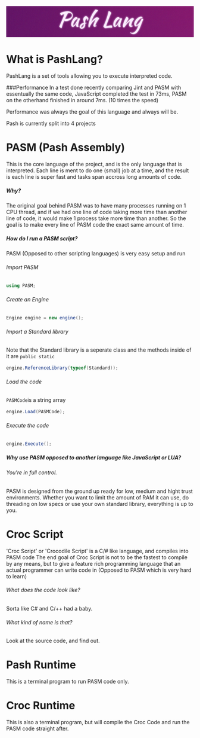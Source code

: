 <div style="text-align:center"><img src ="https://raw.githubusercontent.com/McSwaggens/PashLang/master/Pash%20Lang.png" /></div>

# What is PashLang?
PashLang is a set of tools allowing you to execute interpreted code.

###Performance
In a test done recently comparing Jint and PASM with essentually the same code, JavaScript completed the test in 73ms, PASM on the otherhand finished in around 7ms. (10 times the speed) 

Performance was always the goal of this language and always will be.

Pash is currently split into 4 projects

# PASM (Pash Assembly)
This is the core language of the project, and is the only language that is interpreted.
Each line is ment to do one (small) job at a time, and the result is each line is super fast and tasks span accross long amounts of code.
##### Why? 
The original goal behind PASM was to have many processes running on 1 CPU thread, and if we had one line of code taking more time than another line of code, it would make 1 process take more time than another.
So the goal is to make every line of PASM code the exact same amount of time.
##### How do I run a PASM script?
PASM (Opposed to other scripting languages) is very easy setup and run
###### Import PASM
```C#
using PASM;
```
###### Create an Engine
```C#
Engine engine = new engine();
```
###### Import a Standard library
Note that the Standard library is a seperate class and the methods inside of it are ```public static```
```C#
engine.ReferenceLibrary(typeof(Standard));
```
###### Load the code
```PASMCode```is a string array
```C#
engine.Load(PASMCode);
```

###### Execute the code
```C#
engine.Execute();
```

##### Why use PASM opposed to another language like JavaScript or LUA?
###### You're in full control.
PASM is designed from the ground up ready for low, medium and hight trust environments.
Whether you want to limit the amount of RAM it can use, do threading on low specs or use your own standard library, everything is up to you.


# Croc Script
'Croc Script' or 'Crocodile Script' is a C/# like language, and compiles into PASM code
The end goal of Croc Script is not to be the fastest to compile by any means, but to give a feature rich programming language that an actual programmer can write code in (Opposed to PASM which is very hard to learn)
###### What does the code look like?
Sorta like C# and C/++ had a baby.
###### What kind of name is that?
Look at the source code, and find out.

# Pash Runtime
This is a terminal program to run PASM code only.

# Croc Runtime
This is also a terminal program, but will compile the Croc Code and run the PASM code straight after.


